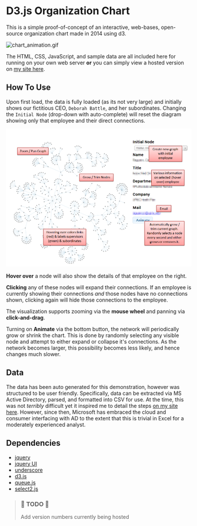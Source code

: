 # D3.js Organization Chart
This is a simple proof-of-concept of an interactive, web-bases, open-source organization chart made in 2014 using d3.

![chart_animation.gif](Media/chart_animation.gif "Animated Demo")

The HTML, CSS, JavaScript, and sample data are all included here for running on your own web server **or** you can simply view a hosted version on [my site here](https://www.john-hilbert.com/projects/organization_chart/index.html).



## How To Use
Upon first load, the data is fully loaded (as its not very large) and initially shows our fictitious CEO, `Deborah Battle`, and her subordinates. Changing the `Initial Node` (drop-down with auto-complete) will reset the diagram showing only that employee and their direct connections. 

![ui_detail.png](Media/ui_detail.png "UI")

**Hover over** a node will also show the details of that employee on the right.

**Clicking** any of these nodes will expand their connections. If an employee is currently showing their connections *and* those nodes have no connections shown, clicking again will hide those connections to the employee.

The visualization supports zooming via the **mouse wheel** and panning via **click-and-drag**.

Turning on **Animate** via the bottom button, the network will periodically grow or shrink the chart. This is done by randomly selecting any visible node and attempt to either expand or collapse it's connections. As the network becomes larger, this possibility becomes less likely, and hence changes much slower.



## Data
The data has been auto generated for this demonstration, however was structured to be user friendly. Specifically, data can be extracted via MS Active Directory, parsed, and formatted into CSV for use. At the time, this was not *terribly* difficult yet it inspired me to detail the steps [on my site here](https://www.john-hilbert.com/portfolio/quick-and-easy-organization-charts/). However, since then, Microsoft has embraced the cloud and consumer interfacing with AD to the extent that this is trivial in Excel for a moderately experienced analyst.



## Dependencies 
* [jquery](http://jquery.com/) 
* [jquery UI](http://jqueryui.com/)
* [underscore](http://underscorejs.org/) 
* [d3.js](http://d3js.org/)
* [queue.js](http://github.com/mbostock/queue)
* [select2.js](http://ivaynberg.github.io/select2/)

> ### :construction: TODO :construction:
> Add version numbers currently being hosted
